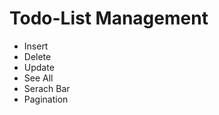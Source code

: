 <h1>Todo-List Management</h1>
<ul>
  <li>Insert</li>
  <li>Delete</li>
  <li>Update</li>
  <li>See All</li>
  <li>Serach Bar</li>
  <li>Pagination</li>
</ul>

